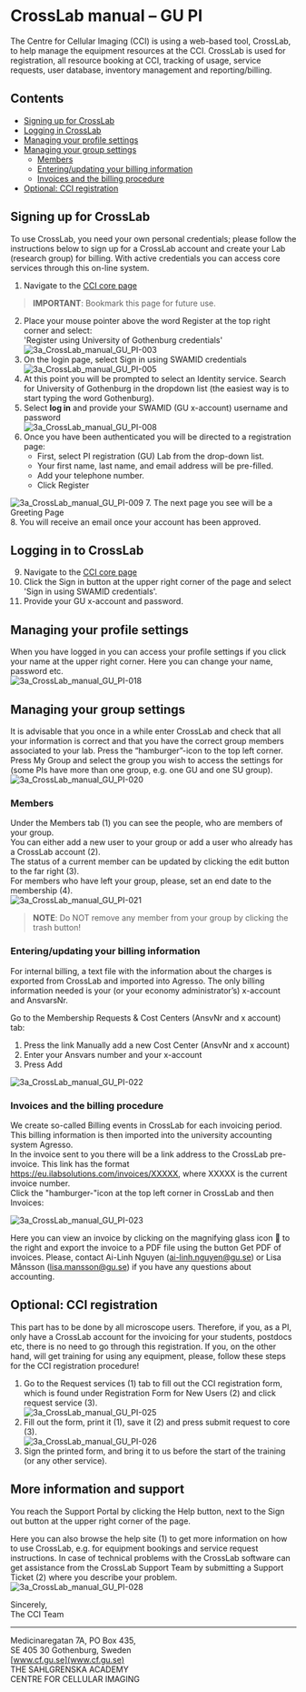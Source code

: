 # CrossLab manual – GU PI

The Centre for Cellular Imaging (CCI) is using a web-based tool, CrossLab, to help manage the equipment resources at the CCI. CrossLab is used for registration, all resource booking at CCI, tracking of usage, service requests, user database, inventory management and reporting/billing.  

## Contents

- [Signing up for CrossLab](#signing-up-for-crosslab)
- [Logging in CrossLab](#logging-in-to-crosslab)
- [Managing your profile settings](#managing-your-profile-settings)
- [Managing your group settings](#managing-your-group-settings)
    - [Members](#members)
    - [Entering/updating your billing information](#enteringupdating-your-billing-information)
    - [Invoices and the billing procedure](#invoices-and-the-billing-procedure)
- [Optional: CCI registration](#optional-cci-registration)

## Signing up for CrossLab

To use CrossLab, you need your own personal credentials; please follow the instructions below to sign up for a CrossLab account and create your Lab (research group) for billing. With active credentials you can access core services through this on-line system.

1. Navigate to the
[CCI core page](https://gothenburg.corefacilities.org/service_center/show_external/3429)

> **IMPORTANT**: Bookmark this page for future use.

2. Place your mouse pointer above the word Register at the top right corner and select:  
'Register using University of Gothenburg credentials'  
![3a_CrossLab_manual_GU_PI-003](assets/3a_CrossLab_manual_GU_PI/3a_CrossLab_manual_GU_PI-003.jpg)
3. On the login page, select Sign in using SWAMID credentials  
![3a_CrossLab_manual_GU_PI-005](assets/3a_CrossLab_manual_GU_PI/3a_CrossLab_manual_GU_PI-005.jpg)
4. At this point you will be prompted to select an Identity service. Search for University of Gothenburg in the dropdown list (the easiest way is to start typing the word Gothenburg).
5. Select **log in** and provide your SWAMID (GU x-account) username and password  
![3a_CrossLab_manual_GU_PI-008](assets/3a_CrossLab_manual_GU_PI/3a_CrossLab_manual_GU_PI-008.jpg)
6. Once you have been authenticated you will be directed to a registration page:
    - First, select PI registration (GU) Lab from the drop-down list.
    - Your first name, last name, and email address will be pre-filled.
    - Add your telephone number.
    - Click Register

![3a_CrossLab_manual_GU_PI-009](assets/3a_CrossLab_manual_GU_PI/3a_CrossLab_manual_GU_PI-009.jpg)
7. The next page you see will be a Greeting Page  
8. You will receive an email once your account has been approved.

## Logging in to CrossLab

9. Navigate to the [CCI core page](https://gothenburg.corefacilities.org/service_center/show_external/3429)
10. Click the Sign in button at the upper right corner of the page and select 'Sign in using SWAMID credentials'.
11. Provide your GU x-account and password.

## Managing your profile settings

When you have logged in you can access your profile settings if you click your name at the upper right corner. Here you can change your name, password etc.  
![3a_CrossLab_manual_GU_PI-018](assets/3a_CrossLab_manual_GU_PI/3a_CrossLab_manual_GU_PI-018.jpg)

## Managing your group settings

It is advisable that you once in a while enter CrossLab and check that all your information is correct and that you have the correct group members associated to your lab. Press the “hamburger”-icon to the top left corner. Press My Group and select the group you wish to access the settings for (some PIs have more than one group, e.g. one GU and one SU group).  
![3a_CrossLab_manual_GU_PI-020](assets/3a_CrossLab_manual_GU_PI/3a_CrossLab_manual_GU_PI-020.jpg)

### Members

Under the Members tab (1) you can see the people, who are members of your group.  
You can either add a new user to your group or add a user who already has a CrossLab account (2).  
The status of a current member can be updated by clicking the edit button to the far right (3).  
For members who have left your group, please, set an end date to the membership (4).  
![3a_CrossLab_manual_GU_PI-021](assets/3a_CrossLab_manual_GU_PI/3a_CrossLab_manual_GU_PI-021.jpg)
> **NOTE**: Do NOT remove any member from your group by clicking the trash button!  

### Entering/updating your billing information

For internal billing, a text file with the information about the charges is exported from CrossLab and imported into Agresso. The only billing information needed is your (or your economy administrator’s) x-account and AnsvarsNr.  

Go to the Membership Requests & Cost Centers (AnsvNr and x account) tab:

1. Press the link Manually add a new Cost Center (AnsvNr and x account)
2. Enter your Ansvars number and your x-account
3. Press Add

![3a_CrossLab_manual_GU_PI-022](assets/3a_CrossLab_manual_GU_PI/3a_CrossLab_manual_GU_PI-022.jpg)

### Invoices and the billing procedure

We create so-called Billing events in CrossLab for each invoicing period. This billing information is then imported into the university accounting system Agresso.  
In the invoice sent to you there will be a link address to the CrossLab pre-invoice. This link has the format https://eu.ilabsolutions.com/invoices/XXXXX, where XXXXX is the current invoice number.  
Click the "hamburger-"icon at the top left corner in CrossLab and then Invoices:

![3a_CrossLab_manual_GU_PI-023](assets/3a_CrossLab_manual_GU_PI/3a_CrossLab_manual_GU_PI-023.jpg)

Here you can view an invoice by clicking on the magnifying glass icon 🔎 to the right and export the invoice to a PDF file using the button Get PDF of invoices. Please, contact Ai-Linh Nguyen (ai-linh.nguyen@gu.se) or Lisa Månsson (lisa.mansson@gu.se) if you have any questions about accounting.

## Optional: CCI registration

This part has to be done by all microscope users. Therefore, if you, as a PI, only have a CrossLab account for the invoicing for your students, postdocs etc, there is no need to go through this registration. If you, on the other hand, will get training for using any equipment, please, follow these steps for the CCI registration procedure!

1. Go to the Request services (1) tab to fill out the CCI registration form, which is found under Registration Form for New Users (2) and click request service (3).  
![3a_CrossLab_manual_GU_PI-025](assets/3a_CrossLab_manual_GU_PI/3a_CrossLab_manual_GU_PI-025.jpg)
2. Fill out the form, print it (1), save it (2) and press submit request to core (3).  
![3a_CrossLab_manual_GU_PI-026](assets/3a_CrossLab_manual_GU_PI/3a_CrossLab_manual_GU_PI-026.jpg)
3. Sign the printed form, and bring it to us before the start of the training (or any other service).

## More information and support

You reach the Support Portal by clicking the Help button, next to the Sign out button at the upper right corner of the page.

Here you can also browse the help site (1) to get more information on how to use CrossLab, e.g. for equipment bookings and service request instructions. In case of technical problems with the CrossLab software can get assistance from the CrossLab Support Team by submitting a Support Ticket (2) where you describe your problem.  
![3a_CrossLab_manual_GU_PI-028](assets/3a_CrossLab_manual_GU_PI/3a_CrossLab_manual_GU_PI-028.jpg)

Sincerely,  
The CCI Team

---
Medicinaregatan 7A, PO Box 435,  
SE 405 30 Gothenburg, Sweden  
[www.cf.gu.se](www.cf.gu.se)  
THE SAHLGRENSKA ACADEMY  
CENTRE FOR CELLULAR IMAGING
